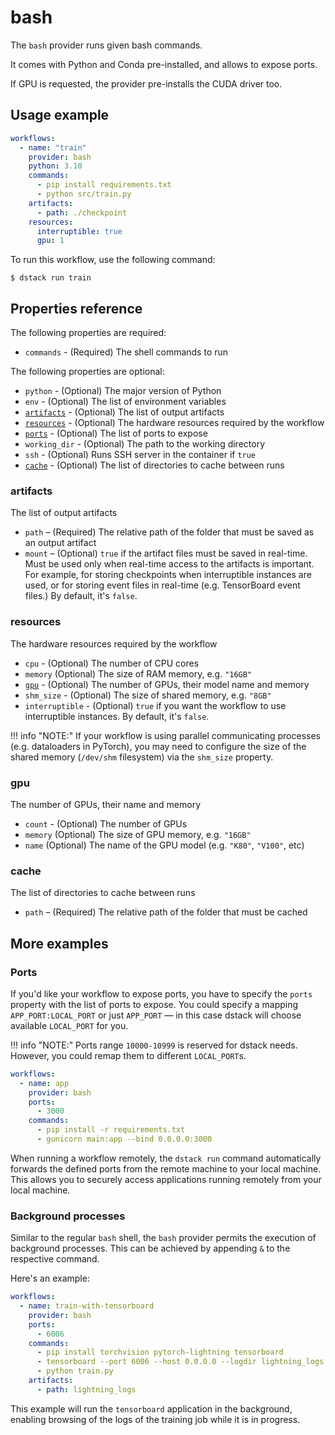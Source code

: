 # bash

The `bash` provider runs given bash commands. 

It comes with Python and Conda pre-installed, and allows to expose ports. 

If GPU is requested, the provider pre-installs the CUDA driver too.

## Usage example

<div editor-title=".dstack/workflows/bash-example.yaml"> 

```yaml
workflows:
  - name: "train"
    provider: bash
    python: 3.10
    commands:
      - pip install requirements.txt
      - python src/train.py
    artifacts: 
      - path: ./checkpoint
    resources:
      interruptible: true
      gpu: 1
```

</div>

To run this workflow, use the following command:

<div class="termy">

```shell
$ dstack run train
```

</div>

## Properties reference

The following properties are required:

- `commands` - (Required) The shell commands to run

The following properties are optional:

- `python` - (Optional) The major version of Python
- `env` - (Optional) The list of environment variables 
- [`artifacts`](#artifacts) - (Optional) The list of output artifacts
- [`resources`](#resources) - (Optional) The hardware resources required by the workflow
- [`ports`](#ports) - (Optional) The list of ports to expose
- `working_dir` - (Optional) The path to the working directory
- `ssh` - (Optional) Runs SSH server in the container if `true`
- [`cache`](#cache) - (Optional) The list of directories to cache between runs

### artifacts

The list of output artifacts

- `path` – (Required) The relative path of the folder that must be saved as an output artifact
- `mount` – (Optional) `true` if the artifact files must be saved in real-time.
    Must be used only when real-time access to the artifacts is important. 
    For example, for storing checkpoints when interruptible instances are used, or for storing
    event files in real-time (e.g. TensorBoard event files.)
    By default, it's `false`.

### resources

The hardware resources required by the workflow

- `cpu` - (Optional) The number of CPU cores
- `memory` (Optional) The size of RAM memory, e.g. `"16GB"`
- [`gpu`](#gpu) - (Optional) The number of GPUs, their model name and memory
- `shm_size` - (Optional) The size of shared memory, e.g. `"8GB"`
- `interruptible` - (Optional) `true` if you want the workflow to use interruptible instances.
    By default, it's `false`.

!!! info "NOTE:"
    If your workflow is using parallel communicating processes (e.g. dataloaders in PyTorch), 
    you may need to configure the size of the shared memory (`/dev/shm` filesystem) via the `shm_size` property.

### gpu

The number of GPUs, their name and memory

- `count` - (Optional) The number of GPUs
- `memory` (Optional) The size of GPU memory, e.g. `"16GB"`
- `name` (Optional) The name of the GPU model (e.g. `"K80"`, `"V100"`, etc)

### cache

The list of directories to cache between runs

- `path` – (Required) The relative path of the folder that must be cached

## More examples

### Ports

If you'd like your workflow to expose ports, you have to specify the `ports` property with the list
of ports to expose. You could specify a mapping `APP_PORT:LOCAL_PORT` or just `APP_PORT` — in this
case dstack will choose available `LOCAL_PORT` for you.

!!! info "NOTE:"
    Ports range `10000-10999` is reserved for dstack needs. However, you could remap them to different `LOCAL_PORT`s.

<div editor-title=".dstack/workflows/app-example.yaml">

```yaml
workflows:
  - name: app
    provider: bash
    ports:
      - 3000
    commands: 
      - pip install -r requirements.txt
      - gunicorn main:app --bind 0.0.0.0:3000
```

</div>

When running a workflow remotely, the `dstack run` command automatically forwards the defined ports from the remote machine to your local machine.
This allows you to securely access applications running remotely from your local machine.

### Background processes

Similar to the regular `bash` shell, the `bash` provider permits the execution of background processes. This can be achieved
by appending `&` to the respective command.

Here's an example:

<div editor-title=".dstack/workflows/ping-background.yaml">

```yaml
workflows:
  - name: train-with-tensorboard
    provider: bash
    ports:
      - 6006
    commands:
      - pip install torchvision pytorch-lightning tensorboard
      - tensorboard --port 6006 --host 0.0.0.0 --logdir lightning_logs &
      - python train.py
    artifacts:
      - path: lightning_logs
```

</div>

This example will run the `tensorboard` application in the background, enabling browsing of the logs of the training
job while it is in progress.